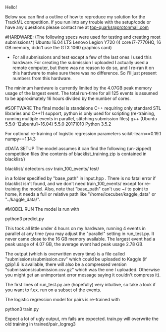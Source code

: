 Hello!

Below you can find a outline of how to reproduce my solution for the TrackML competition.
If you run into any trouble with the setup/code or have any questions please contact me at top-quarks@protonmail.com

#HARDWARE: (The following specs were used for testing and creating most submissions*)
Ubuntu 16.04 LTS
Lenovo Legion Y720 (4 core i7-7770HQ, 16 GB memory, didn't use the GTX 1060 graphics card)

* For all submissions and test except a few of the last ones I used this hardware. For creating the submission I uploaded I actually used a remote computer, but there was no reason to do so, and I re-ran it on this hardware to make sure there was no difference. So I'll just present numbers from this hardware.

The minimum hardware is currently limited by the 4.07GB peak memory usage of the largest event. The total run-time for all 125 events is assumed to be approximately 16 hours divided by the number of cores.

#SOFTWARE
The final model is standalone C++ requiring only standard STL libraries and C++11 support, python is only used for scripting (re-training, running multiple events in parallel, stitching submission files)
g++ (Ubuntu 5.5.0-12ubuntu1~16.04) 5.5.0 20171010
Python 3.5.2

For optional re-training of logistic regression parameters
scikit-learn==0.19.1
numpy==1.14.3

#DATA SETUP
The model assumes it can find the following (un-zipped) competition files (the contents of blacklist_training.zip is contained in blacklist/)

blacklist/
detectors.csv
train_100_events/
test/

in a folder specified by "base_path" in input.hpp . There is no fatal error if blacklist isn't found, and we don't need train_100_events/ except for re-training the model. Also, note that "base_path" can't use ~/ to point to home, it needs a full or relative path like "/home/icecuber/kaggle_data" or "../kaggle_data/".

#MODEL RUN
The model is run with

python3 predict.py

This took all little under 4 hours on my hardware, running 4 events in parallel at any time (you may adjust the "parallel" setting in run_test.py. It never came close to the 16 GB memory available. The largest event had a peak usage of 4.07 GB, the average event had peak usage 2.78 GB.

The output (which is overwritten every time) is a file called "submissions/submission.csv" which could be uploaded to Kaggle (if gzip1.6 is available, there will also be a compressed version "submissions/submission.csv.gz" which was the one I uploaded. Otherwise you might get an unimportant error message saying it couldn't compress it).

The first lines of run_test.py are (hopefully) very intuitive, so take a look if you want to f.ex. run on a subset of the events.

The logistic regression model for pairs is re-trained with

python3 train.py

Expect a lot of ugly output, rm fails are expected. train.py will overwrite the old training in trained/pair_logreg3